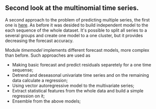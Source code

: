 ## Second look at the multinomial time series.

A second approach to the problem of predicting multiple series, the first one is [here](https://github.com/RodinaMariia/timeseries-sample).
As before it was desided to build independent model to the each sequence of the whole dataset. It's possible to split all series to a several groups and create one model to a one cluster, but it provides decreasing the forecast accuracy.

Module *timemodel* implements different forecast models, more complex than before. Such approaches are used as 
* Making basic forecast and predict residuals separetely for a one time sequense;
* Detrend and deseasonal univariate time series and on the remaining data calculate a regression;
* Using vector autoregressive model to the multivariate series;
* Extract statistical features from the whole data and build a simple regression on it;
* Ensemble from the above models;

